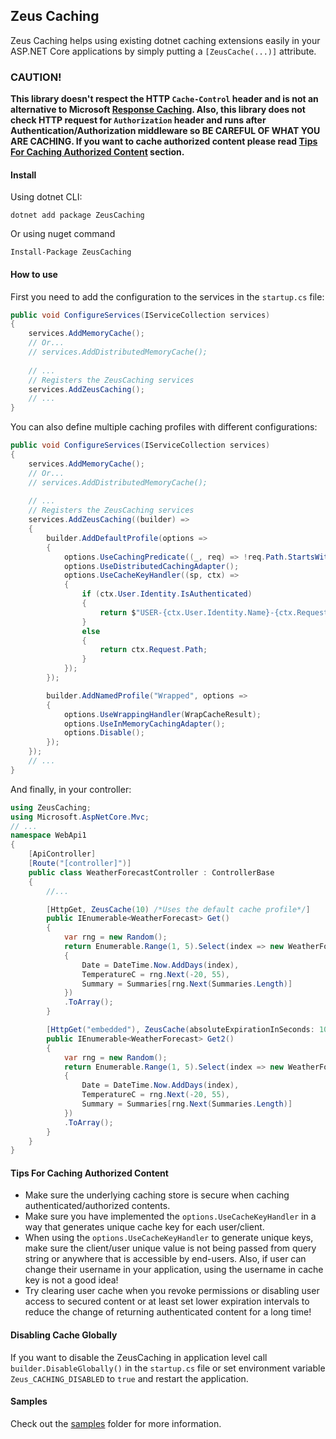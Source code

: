## Zeus Caching
Zeus Caching helps using existing dotnet caching extensions easily in your ASP.NET Core applications by simply putting a `[ZeusCache(...)]` attribute.

### CAUTION!
**This library doesn't respect the HTTP `Cache-Control` header and is not an alternative to Microsoft [Response Caching](https://www.nuget.org/packages/Microsoft.AspNetCore.ResponseCaching/). Also, this library does not check HTTP request for `Authorization` header and runs after Authentication/Authorization middleware so BE CAREFUL OF WHAT YOU ARE CACHING. If you want to cache authorized content please read [Tips For Caching Authorized Content](#authcaching) section.**

#### Install
Using dotnet CLI:
```
dotnet add package ZeusCaching
```

Or using nuget command
```
Install-Package ZeusCaching
```

#### How to use
First you need to add the configuration to the services in the `startup.cs` file:

```csharp
public void ConfigureServices(IServiceCollection services)
{
    services.AddMemoryCache();
    // Or...
    // services.AddDistributedMemoryCache();
    
    // ...
    // Registers the ZeusCaching services
    services.AddZeusCaching();
    // ...
}
```
You can also define multiple caching profiles with different configurations:
```csharp
public void ConfigureServices(IServiceCollection services)
{
    services.AddMemoryCache();
    // Or...
    // services.AddDistributedMemoryCache();
    
    // ...
    // Registers the ZeusCaching services
    services.AddZeusCaching((builder) =>
    {
        builder.AddDefaultProfile(options =>
        {
            options.UseCachingPredicate((_, req) => !req.Path.StartsWithSegments("/private"));
            options.UseDistributedCachingAdapter();
            options.UseCacheKeyHandler((sp, ctx) =>
            {
                if (ctx.User.Identity.IsAuthenticated)
                {
                    return $"USER-{ctx.User.Identity.Name}-{ctx.Request.Path}";
                }
                else
                {
                    return ctx.Request.Path;
                }
            });
        });

        builder.AddNamedProfile("Wrapped", options =>
        {
            options.UseWrappingHandler(WrapCacheResult);
            options.UseInMemoryCachingAdapter();
            options.Disable();
        });
    });
    // ...
}
```

And finally, in your controller:
```csharp
using ZeusCaching;
using Microsoft.AspNetCore.Mvc;
// ...
namespace WebApi1
{
    [ApiController]
    [Route("[controller]")]
    public class WeatherForecastController : ControllerBase
    {
        //...

        [HttpGet, ZeusCache(10) /*Uses the default cache profile*/]
        public IEnumerable<WeatherForecast> Get()
        {
            var rng = new Random();
            return Enumerable.Range(1, 5).Select(index => new WeatherForecast
            {
                Date = DateTime.Now.AddDays(index),
                TemperatureC = rng.Next(-20, 55),
                Summary = Summaries[rng.Next(Summaries.Length)]
            })
            .ToArray();
        }

        [HttpGet("embedded"), ZeusCache(absoluteExpirationInSeconds: 10, profileName: "Wrapped")]
        public IEnumerable<WeatherForecast> Get2()
        {
            var rng = new Random();
            return Enumerable.Range(1, 5).Select(index => new WeatherForecast
            {
                Date = DateTime.Now.AddDays(index),
                TemperatureC = rng.Next(-20, 55),
                Summary = Summaries[rng.Next(Summaries.Length)]
            })
            .ToArray();
        }
    }
}

```

#### <a name="authcaching"></a> Tips For Caching Authorized Content

* Make sure the underlying caching store is secure when caching authenticated/authorized contents.
* Make sure you have implemented the `options.UseCacheKeyHandler` in a way that generates unique cache key for each user/client.
* When using the `options.UseCacheKeyHandler` to generate unique keys, make sure the client/user unique value is not being passed from query string or anywhere that is accessible by end-users. Also, if user can change their username in your application, using the username in cache key is not a good idea!
* Try clearing user cache when you revoke permissions or disabling user access to secured content or at least set lower expiration intervals to reduce the change of returning authenticated content for a long time!

#### Disabling Cache Globally

If you want to disable the ZeusCaching in application level call `builder.DisableGlobally()` in the `startup.cs` file or set environment variable `Zeus_CACHING_DISABLED` to `true` and restart the application.


#### Samples
Check out the [samples](/samples) folder for more information.
